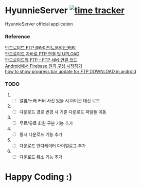# HyunnieServer [![time tracker](https://wakatime.com/badge/github/sungbin5304/HyunnieServer.svg)](https://wakatime.com/badge/github/sungbin5304/HyunnieServer)
HyunnieServer official application

### Reference
[안드로이드 FTP 클라이언트/라이브러리](https://hiiambk.tistory.com/351) <br/>
[안드로이드 자바로 FTP 연결 및 UPLOAD](https://soonrok.tistory.com/110) <br/>
[안드로이드와 FTP - FTP 서버 연결 코드](https://underground2.tistory.com/12) <br/>
[Android에서 Firebase 원격 구성 시작하기](https://firebase.google.com/docs/remote-config/use-config-android?hl=ko) <br/>
[how to show progress bar update for FTP DOWNLOAD in android](https://stackoverflow.com/questions/56579462/how-to-show-progress-bar-update-for-ftp-download-in-android)

### TODO
1. - [ ] 앨범/노래 커버 사진 있을 시 아이콘 대신 로드
2. - [ ] 다운로드 경로 변경 시 기존 다운로드 파일들 이동
3. - [ ] 무료/유료 회원 구분 기능 추가
4. - [ ] 동시 다운로드 기능 추가
5. - [ ] 다운로드 인디케이터 다이얼로그 추가
6. - [ ] 다운로드 취소 기능 추가

# Happy Coding :)
